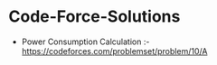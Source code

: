 # Code-Force-Solutions
  * Power Consumption Calculation :- https://codeforces.com/problemset/problem/10/A
